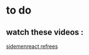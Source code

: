 # to do 

## watch these videos :

[sidemenreact refrees](https://www.youtube.com/watch?v=WAHlgiNcduI)

